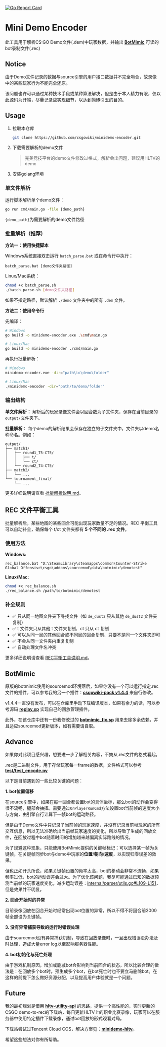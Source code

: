[![Go Report Card](https://goreportcard.com/badge/github.com/hx-w/minidemo-encoder)](https://goreportcard.com/report/github.com/hx-w/minidemo-encoder)
# Mini Demo Encoder

此工具用于解析CS:GO Demo文件(.dem)中玩家数据，并输出 [**BotMimic**](https://github.com/peace-maker/botmimic) 可读的bot录制文件(.rec)

## Notice

由于Demo文件记录的数据与source引擎的用户接口数据并不完全吻合，故录像中的某些玩家行为不能完全还原。

该问题也许可以通过某种技术手段或某种算法解决，但是由于本人精力有限，仅以此源码为开端，尽量记录些实现细节，以达到抛砖引玉的目的。

## Usage

1. 拉取本仓库
   ```bash
   git clone https://github.com/csgowiki/minidemo-encoder.git
   ```
2. 下载需要解析的demo文件
   > 完美竞技平台的demo文件修改过格式，解析会出问题，建议用HLTV的demo
3. 安装golang环境

### 单文件解析

运行脚本解析单个demo文件：
```bash
go run cmd/main.go -file {demo_path}
```
`{demo_path}`为需要解析的demo文件路径

### 批量解析（推荐）

**方法一：使用快捷脚本**

Windows系统直接双击运行 `batch_parse.bat` 或在命令行中执行：
```batch
batch_parse.bat [demo文件夹路径]
```

Linux/Mac系统：
```bash
chmod +x batch_parse.sh
./batch_parse.sh [demo文件夹路径]
```

如果不指定路径，默认解析 `./demo` 文件夹中的所有 `.dem` 文件。

**方法二：使用命令行**

先编译：
```bash
# Windows
go build -o minidemo-encoder.exe .\cmd\main.go

# Linux/Mac
go build -o minidemo-encoder ./cmd/main.go
```

再执行批量解析：
```bash
# Windows
minidemo-encoder.exe -dir="path\to\demo\folder"

# Linux/Mac
./minidemo-encoder -dir="path/to/demo/folder"
```

### 输出结构

**单文件解析：** 解析后的玩家录像文件会以回合数为子文件夹，保存在当前目录的`output/`文件夹下。

**批量解析：** 每个demo的解析结果会保存在独立的子文件夹中，文件夹以demo名称命名。例如：
```
output/
├── match1/
│   ├── round1_T5-CT5/
│   │   ├── t/
│   │   └── ct/
│   └── round2_T4-CT5/
├── match2/
│   └── ...
└── tournament_final/
    └── ...
```

更多详细说明请查看 [批量解析说明.md](批量解析说明.md)。

## REC 文件平衡工具

批量解析后，某些地图的某些回合可能出现玩家数量不足的情况。REC 平衡工具可以自动补全，确保每个 t/ct 文件夹都有 **5 个不同的 .rec 文件**。

### 使用方法

**Windows:**
```batch
rec_balance.bat "D:\SteamLibrary\steamapps\common\Counter-Strike Global Offensive\csgo\addons\sourcemod\data\botmimic\demotest"
```

**Linux/Mac:**
```bash
chmod +x rec_balance.sh
./rec_balance.sh /path/to/botmimic/demotest
```

### 补全规则

- ✅ 只从同一地图文件夹下寻找文件（如 `de_dust2` 只从其他 `de_dust2` 文件夹复制）
- ✅ t 文件夹只从其他 t 文件夹复制，ct 只从 ct 复制
- ✅ 可以从同一局的其他回合或不同局的回合复制，只要不是同一个文件夹即可
- ✅ 不会从同一文件夹内重复复制
- ✅ 自动处理文件名冲突

更多详细说明请查看 [REC平衡工具说明.md](REC平衡工具说明.md)。

## BotMimic

原版的botmimic使用的sourcemod环境落后，如果你没有一个可以运行指定.rec文件的插件，可以参考我的另一个插件：[**csgowiki-pack v1.4.4**](https://github.com/csgowiki/csgowiki-pack/tree/dev-1.4.4) 来自行修改。

v1.4.4一直没有发布，可以在仓库里手动下载编译版本，如果有余力的话，可以参考源码 [**replay.sp**](https://github.com/csgowiki/csgowiki-pack/blob/dev-1.4.4/scripting/csgowiki/minidemo/replay.sp) 实现自己的回放管理插件。

此外，在该仓库中还有一份我修改过的 [**botmimic_fix.sp**](https://github.com/csgowiki/csgowiki-pack/blob/dev-1.4.4/scripting/botmimic_fix.sp) 用来去除多余依赖，并且适应sourcemod更新版本，如有需要请自取。

## Advance

如果你对此项目感兴趣，想要进一步了解相关内容，不妨从.rec文件的格式看起。

.rec是二进制文件，用于存储玩家每一frame的数据，文件格式可以参考 [**test/test_encode.py**](test/test_encode.py)

以下是目前遇到的一些比较关键的问题：

**1. bot位置偏移**

在source引擎中，如果在每一回合都设置bot的具体坐标，那么bot的动作会变得很不流畅，腿部会抽搐。需要通过`OnPlayerRunCmd`方法设置bot当前帧的速度大小与方向，由引擎自行计算下一帧bot的运动路径。

但是由于Demo文件中只记录了当前帧的玩家速度，并没有记录当前帧玩家的所有交互信息，所以无法准确给出当前帧玩家速度的变化，所以导致了生成的回放文件，在回放过程中bot随着时间的增加越来越偏离实际路线的情况。

为了规避这种现象，只能使用BotMimic提供的关键帧标记：可以选择某一帧为关键帧，在关键帧同步bot与demo中玩家的**位置**/**朝向**/**速度**，以实现归零误差的效果。

但也正如开头所说，如果关键帧设置的频率太高，bot的移动会非常不流畅，如果频率过低，bot的运动误差会过大。为了优化该问题，我尽可能通过已知的数据预测当前帧的玩家速度变化，减少运动误差：[internal/parser/utils.go#L109-L151](https://github.com/csgowiki/minidemo-encoder/blob/0762925497d26f15c728c5f37a5fd720470d2186/internal/parser/utils.go#L109-L151)，但是效果并不明显。

**2. 回合开始时的异常**

目前录像回放在回合开始时经常出现bot位置的异常，所以不得不将回合前2000帧全部设为关键帧。

**3. 没有异常捕获导致的运行时错误处理**

由于sourcemod没有异常捕获机制，导致在回放录像时，一旦出现错误没办法及时处理，造成大量error log以至影响服务器性能。


**4. bot初始化与死亡处理**

由于游戏机制原因，增加或删减bot会影响到当前回合的状态，所以比较合理的做法是：在回放多个bot时，预生成多个bot，在bot死亡时也不要立马删除bot。在这样的前提下怎么做好资源分配，以及提高用户体验就是一个问题。


## Future

我的最初规划是借用 [**hltv-utility-api**](https://github.com/csgowiki/hltv-utility-api) 的思路，提供一个高性能的，实时更新的CSGO demo-to-rec的下载站，每日更新HLTV上的职业比赛录像，玩家可以在服务器中使用特定插件下载录像，通过bot回放的形式观看对局。

下载站尝试过Tencent Cloud COS，解决方案见：[**minidemo-hltv**](https://github.com/csgowiki/minidemo-hltv)。

希望这些想法对你有所帮助。
